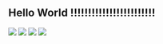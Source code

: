 <h2> Hello World !!!!!!!!!!!!!!!!!!!!!!!!</h2>
<div> <img src="https://img.icons8.com/color/48/000000/html-5--v1.png"/> <img src="https://img.icons8.com/color/48/000000/css3.png"/> <img src="https://img.icons8.com/color/48/000000/c-plus-plus-logo.png"/> <img src="https://img.icons8.com/color/50/000000/mysql-logo.png"/>
</div>
